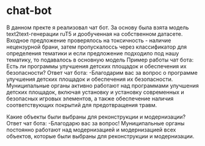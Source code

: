 # chat-bot
В данном пректе я реализовал чат бот. За основу была взята модель text2text-генерации ruT5 и дообученная на собственном датасете. Входное предложение проверялось на токсичность - наличие нецензурной брани, затем пропускалоссь через классификатор для определения тематики и если предложение подходило под нашу тематику, то подавалось в основную модель
Пример работы чат бота:
Есть ли программы улучшения детских площадок и обеспечения их безопасности?
Ответ чат бота:
-Благодарим вас за вопрос о программе улучшения детских площадок и обеспечения их 
безопасности. Муниципальные органы активно работают над программами улучшения 
детских площадок, включая установку и установку современных и безопасных игровых 
элементов, а также обеспечение наличия соответствующих покрытий для 
предотвращения травм.

Какие объекты были выбраны для реконструкции и модернизации?
Ответ чат бота:
-Благодарю вас за вопрос! Муниципальные органы постоянно работают над 
модернизацией и модернизацией всех объектов, которые были выбраны для 
реконструкции и модернизации.
